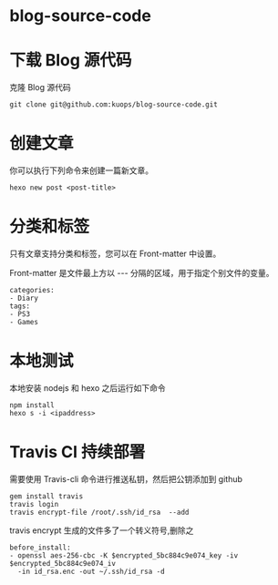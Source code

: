 # blog-source-code

# 下载 Blog 源代码

克隆 Blog 源代码

```
git clone git@github.com:kuops/blog-source-code.git
```

# 创建文章

你可以执行下列命令来创建一篇新文章。


```
hexo new post <post-title>
```

# 分类和标签

只有文章支持分类和标签，您可以在 Front-matter 中设置。

Front-matter 是文件最上方以 --- 分隔的区域，用于指定个别文件的变量。

```
categories:
- Diary
tags:
- PS3
- Games
```
# 本地测试

本地安装 nodejs 和 hexo 之后运行如下命令

```
npm install
hexo s -i <ipaddress>
```
# Travis CI 持续部署

需要使用 Travis-cli 命令进行推送私钥，然后把公钥添加到 github

```
gem install travis
travis login
travis encrypt-file /root/.ssh/id_rsa  --add
```
travis encrypt 生成的文件多了一个转义符号,删除之

```
before_install:
- openssl aes-256-cbc -K $encrypted_5bc884c9e074_key -iv $encrypted_5bc884c9e074_iv
  -in id_rsa.enc -out ~/.ssh/id_rsa -d
```
